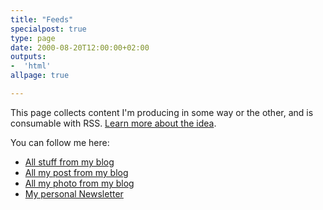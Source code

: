 ```yaml
---
title: "Feeds"
specialpost: true
type: page
date: 2000-08-20T12:00:00+02:00
outputs:
-  'html'
allpage: true

---
```

This page collects content I'm producing in some way or the other, and is consumable with RSS.
[Learn more about the idea](https://marcus.io/blog/making-rss-more-visible-again-with-slash-feeds).

You can follow me here:

* [All stuff from my blog](/index.xml)
* [All my post from my blog](/post/index.xml)
* [All my photo from my blog](/photos/index.xml)
* [My personal Newsletter](https://newsletter.digitaltearoom.com/index.xml)
